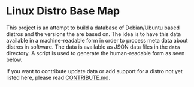 # Linux Distro Base Map

This project is an attempt to build a database of Debian/Ubuntu based
distros and the versions the are based on.
The idea is to have this data available in a machine-readable form in
order to process meta data about distros in software.
The data is available as JSON data files in the `data` directory.
A script is used to generate the human-readable form as seen below.

If you want to contribute update data or add support for a distro not
yet listed here, please read [CONTRIBUTE.md](CONTRIBUTE.md).
